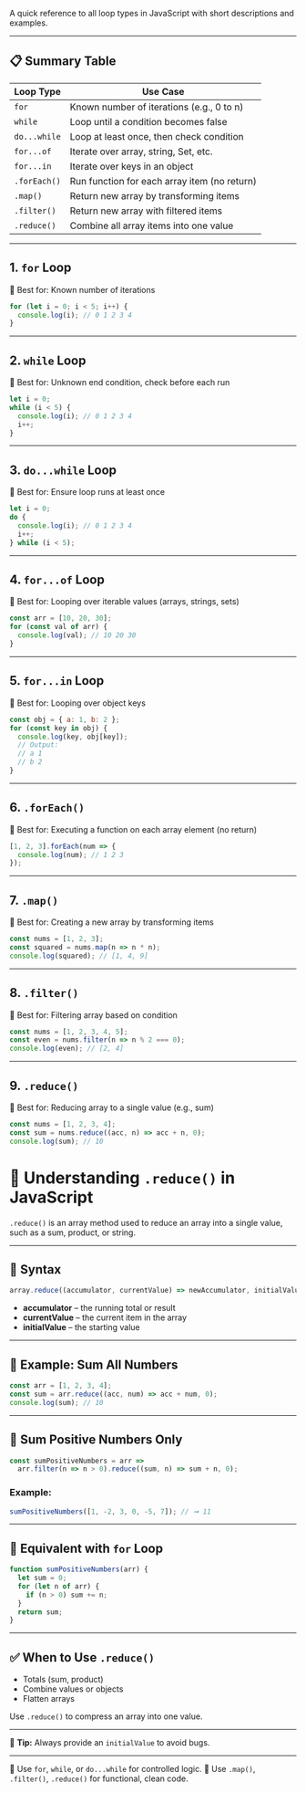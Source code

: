 A quick reference to all loop types in JavaScript with short descriptions and examples.

---

## 📋 Summary Table

| Loop Type    | Use Case                                     |
| ------------ | -------------------------------------------- |
| `for`        | Known number of iterations (e.g., 0 to n)    |
| `while`      | Loop until a condition becomes false         |
| `do...while` | Loop at least once, then check condition     |
| `for...of`   | Iterate over array, string, Set, etc.        |
| `for...in`   | Iterate over keys in an object               |
| `.forEach()` | Run function for each array item (no return) |
| `.map()`     | Return new array by transforming items       |
| `.filter()`  | Return new array with filtered items         |
| `.reduce()`  | Combine all array items into one value       |

---

## 1. `for` Loop

🔹 Best for: Known number of iterations

```javascript
for (let i = 0; i < 5; i++) {
  console.log(i); // 0 1 2 3 4
}
```

---

## 2. `while` Loop

🔹 Best for: Unknown end condition, check before each run

```javascript
let i = 0;
while (i < 5) {
  console.log(i); // 0 1 2 3 4
  i++;
}
```

---

## 3. `do...while` Loop

🔹 Best for: Ensure loop runs at least once

```javascript
let i = 0;
do {
  console.log(i); // 0 1 2 3 4
  i++;
} while (i < 5);
```

---

## 4. `for...of` Loop

🔹 Best for: Looping over iterable values (arrays, strings, sets)

```javascript
const arr = [10, 20, 30];
for (const val of arr) {
  console.log(val); // 10 20 30
}
```

---

## 5. `for...in` Loop

🔹 Best for: Looping over object keys

```javascript
const obj = { a: 1, b: 2 };
for (const key in obj) {
  console.log(key, obj[key]);
  // Output:
  // a 1
  // b 2
}
```

---

## 6. `.forEach()`

🔹 Best for: Executing a function on each array element (no return)

```javascript
[1, 2, 3].forEach(num => {
  console.log(num); // 1 2 3
});
```

---

## 7. `.map()`

🔹 Best for: Creating a new array by transforming items

```javascript
const nums = [1, 2, 3];
const squared = nums.map(n => n * n);
console.log(squared); // [1, 4, 9]
```

---

## 8. `.filter()`

🔹 Best for: Filtering array based on condition

```javascript
const nums = [1, 2, 3, 4, 5];
const even = nums.filter(n => n % 2 === 0);
console.log(even); // [2, 4]
```

---

## 9. `.reduce()`

🔹 Best for: Reducing array to a single value (e.g., sum)

```javascript
const nums = [1, 2, 3, 4];
const sum = nums.reduce((acc, n) => acc + n, 0);
console.log(sum); // 10
```
# 🔽 Understanding `.reduce()` in JavaScript

`.reduce()` is an array method used to reduce an array into a single value, such as a sum, product, or string.

---

## 🔧 Syntax

```javascript
array.reduce((accumulator, currentValue) => newAccumulator, initialValue);
```

* **accumulator** – the running total or result
* **currentValue** – the current item in the array
* **initialValue** – the starting value

---

## 📌 Example: Sum All Numbers

```javascript
const arr = [1, 2, 3, 4];
const sum = arr.reduce((acc, num) => acc + num, 0);
console.log(sum); // 10
```

---

## 🧠 Sum Positive Numbers Only

```javascript
const sumPositiveNumbers = arr =>
  arr.filter(n => n > 0).reduce((sum, n) => sum + n, 0);
```

### Example:

```javascript
sumPositiveNumbers([1, -2, 3, 0, -5, 7]); // ➞ 11
```

---

## 🔁 Equivalent with `for` Loop

```javascript
function sumPositiveNumbers(arr) {
  let sum = 0;
  for (let n of arr) {
    if (n > 0) sum += n;
  }
  return sum;
}
```

---

## ✅ When to Use `.reduce()`

* Totals (sum, product)
* Combine values or objects
* Flatten arrays

Use `.reduce()` to compress an array into one value.

---

🎯 **Tip:** Always provide an `initialValue` to avoid bugs.

---

📆 Use `for`, `while`, or `do...while` for controlled logic.
📆 Use `.map()`, `.filter()`, `.reduce()` for functional, clean code.
